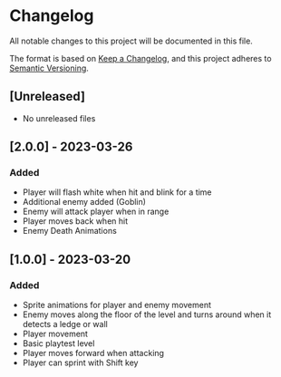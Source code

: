 # Changelog

All notable changes to this project will be documented in this file.

The format is based on [Keep a Changelog](https://keepachangelog.com/en/1.0.0/),
and this project adheres to [Semantic Versioning](https://semver.org/spec/v2.0.0.html).

## [Unreleased]

- No unreleased files 


## [2.0.0] - 2023-03-26

### Added

- Player will flash white when hit and blink for a time
- Additional enemy added (Goblin)
- Enemy will attack player when in range
- Player moves back when hit
- Enemy Death Animations

## [1.0.0] - 2023-03-20

### Added

- Sprite animations for player and enemy movement
- Enemy moves along the floor of the level and turns around when it detects a ledge or wall
- Player movement
- Basic playtest level
- Player moves forward when attacking 
- Player can sprint with Shift key


